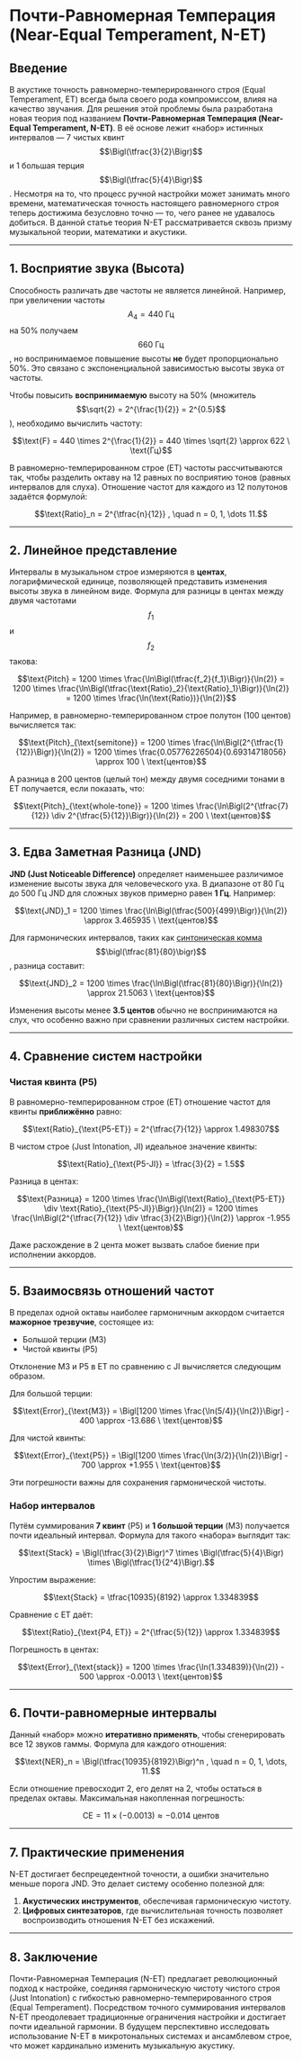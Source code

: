 # Почти-Равномерная Темперация (Near-Equal Temperament, N-ET)

## Введение

В акустике точность равномерно-темперированного строя (Equal Temperament, ET) всегда была своего рода компромиссом, влияя на качество звучания. Для решения этой проблемы была разработана новая теория под названием **Почти-Равномерная Темперация (Near-Equal Temperament, N-ET)**. В её основе лежит «набор» истинных интервалов — 7 чистых квинт $$\Bigl(\tfrac{3}{2}\Bigr)$$ и 1 большая терция $$\Bigl(\tfrac{5}{4}\Bigr)$$. Несмотря на то, что процесс ручной настройки может занимать много времени, математическая точность настоящего равномерного строя теперь достижима безусловно точно — то, чего ранее не удавалось добиться. В данной статье теория N-ET рассматривается сквозь призму музыкальной теории, математики и акустики.

---

## 1. Восприятие звука (Высота)

Способность различать две частоты не является линейной. Например, при увеличении частоты $$A_4 = 440 \text{ Гц}$$ на 50% получаем $$660 \text{ Гц}$$, но воспринимаемое повышение высоты **не** будет пропорционально 50%. Это связано с экспоненциальной зависимостью высоты звука от частоты.

Чтобы повысить **воспринимаемую** высоту на 50% (множитель $$\sqrt{2} = 2^{\frac{1}{2}} = 2^{0.5}$$), необходимо вычислить частоту:

```math
\text{F} = 440 \times 2^{\frac{1}{2}} = 440 \times \sqrt{2} \approx 622 \ \text{Гц}
```

В равномерно-темперированном строе (ET) частоты рассчитываются так, чтобы разделить октаву на 12 равных по восприятию тонов (равных интервалов для слуха). Отношение частот для каждого из 12 полутонов задаётся формулой:

```math
\text{Ratio}_n = 2^{\tfrac{n}{12}} , \quad n = 0, 1, \dots 11.
```

---

## 2. Линейное представление

Интервалы в музыкальном строе измеряются в **центах**, логарифмической единице, позволяющей представить изменения высоты звука в линейном виде. Формула для разницы в центах между двумя частотами $$f_1$$ и $$f_2$$ такова:

```math
\text{Pitch} 
= 1200 \times \frac{\ln\Bigl(\tfrac{f_2}{f_1}\Bigr)}{\ln(2)} 
= 1200 \times \frac{\ln\Bigl(\tfrac{\text{Ratio}_2}{\text{Ratio}_1}\Bigr)}{\ln(2)} 
= 1200 \times \frac{\ln(\text{Ratio})}{\ln(2)}
```

Например, в равномерно-темперированном строе полутон (100 центов) вычисляется так:

```math
\text{Pitch}_{\text{semitone}} 
= 1200 \times \frac{\ln\Bigl(2^{\tfrac{1}{12}}\Bigr)}{\ln(2)} 
= 1200 \times \frac{0.05776226504}{0.69314718056} 
\approx 100 \ \text{центов}
```

А разница в 200 центов (целый тон) между двумя соседними тонами в ET получается, если показать, что:

```math
\text{Pitch}_{\text{whole-tone}} 
= 1200 \times \frac{\ln\Bigl(2^{\tfrac{7}{12}} \div 2^{\tfrac{5}{12}}\Bigr)}{\ln(2)} 
= 200 \ \text{центов}
```

---

## 3. Едва Заметная Разница (JND)

**JND (Just Noticeable Difference)** определяет наименьшее различимое изменение высоты звука для человеческого уха. В диапазоне от 80 Гц до 500 Гц JND для сложных звуков примерно равен **1 Гц**. Например:

```math
\text{JND}_1 = 1200 \times \frac{\ln\Bigl(\tfrac{500}{499}\Bigr)}{\ln(2)} \approx 3.465935 \ \text{центов}
```

Для гармонических интервалов, таких как [синтоническая комма](https://ru.wikipedia.org/wiki/Синтоническая_комма) $$\bigl(\tfrac{81}{80}\bigr)$$, разница составит:

```math
\text{JND}_2 = 1200 \times \frac{\ln\Bigl(\tfrac{81}{80}\Bigr)}{\ln(2)} \approx 21.5063 \ \text{центов}
```

Изменения высоты менее **3.5 центов** обычно не воспринимаются на слух, что особенно важно при сравнении различных систем настройки.

---

## 4. Сравнение систем настройки

### Чистая квинта (P5)

В равномерно-темперированном строе (ET) отношение частот для квинты **приближённо** равно:

```math
\text{Ratio}_{\text{P5-ET}} = 2^{\tfrac{7}{12}} \approx 1.498307
```

В чистом строе (Just Intonation, JI) идеальное значение квинты:

```math
\text{Ratio}_{\text{P5-JI}} = \tfrac{3}{2} = 1.5
```

Разница в центах:

```math
\text{Разница} = 1200 \times \frac{\ln\Bigl(\text{Ratio}_{\text{P5-ET}} \div \text{Ratio}_{\text{P5-JI}}\Bigr)}{\ln(2)}
= 1200 \times \frac{\ln\Bigl(2^{\tfrac{7}{12}} \div \tfrac{3}{2}\Bigr)}{\ln(2)} \approx -1.955 \ \text{центов}
```

Даже расхождение в 2 цента может вызвать слабое биение при исполнении аккордов.

---

## 5. Взаимосвязь отношений частот

В пределах одной октавы наиболее гармоничным аккордом считается **мажорное трезвучие**, состоящее из:

- Большой терции (M3)
- Чистой квинты (P5)

Отклонение M3 и P5 в ET по сравнению с JI вычисляется следующим образом.

Для большой терции:

```math
\text{Error}_{\text{M3}} = \Bigl[1200 \times \frac{\ln(5/4)}{\ln(2)}\Bigr] - 400 \approx -13.686 \ \text{центов}
```

Для чистой квинты:

```math
\text{Error}_{\text{P5}} = \Bigl[1200 \times \frac{\ln(3/2)}{\ln(2)}\Bigr] - 700 \approx +1.955 \ \text{центов}
```

Эти погрешности важны для сохранения гармонической чистоты.

### Набор интервалов

Путём суммирования **7 квинт** (P5) и **1 большой терции** (M3) получается почти идеальный интервал. Формула для такого «набора» выглядит так:

```math
\text{Stack} = \Bigl(\tfrac{3}{2}\Bigr)^7 \times \Bigl(\tfrac{5}{4}\Bigr) \times \Bigl(\tfrac{1}{2^4}\Bigr).
```

Упростим выражение:

```math
\text{Stack} = \tfrac{10935}{8192} \approx 1.334839
```

Сравнение с ET даёт:

```math
\text{Ratio}_{\text{P4, ET}} = 2^{\tfrac{5}{12}} \approx 1.334839
```

Погрешность в центах:

```math
\text{Error}_{\text{stack}} 
= 1200 \times \frac{\ln(1.334839)}{\ln(2)} - 500 
\approx -0.0013 \ \text{центов}
```

---

## 6. Почти-равномерные интервалы

Данный «набор» можно **итеративно применять**, чтобы сгенерировать все 12 звуков гаммы. Формула для каждого отношения:

```math
\text{NER}_n = \Bigl(\tfrac{10935}{8192}\Bigr)^n , \quad n = 0, 1, \dots, 11.
```

Если отношение превосходит 2, его делят на 2, чтобы остаться в пределах октавы. Максимальная накопленная погрешность:

```math
\text{CE} = 11 \times (-0.0013) \approx -0.014 \ \text{центов}
```

---

## 7. Практические применения

N-ET достигает беспрецедентной точности, а ошибки значительно меньше порога JND. Это делает систему особенно полезной для:

1. **Акустических инструментов**, обеспечивая гармоническую чистоту.  
2. **Цифровых синтезаторов**, где вычислительная точность позволяет воспроизводить отношения N-ET без искажений.

---

## 8. Заключение

Почти-Равномерная Темперация (N-ET) предлагает революционный подход к настройке, соединяя гармоническую чистоту чистого строя (Just Intonation) с гибкостью равномерно-темперированного строя (Equal Temperament). Посредством точного суммирования интервалов N-ET преодолевает традиционные ограничения настройки и достигает почти идеальной гармонии. В будущем перспективно исследовать использование N-ET в микротональных системах и ансамблевом строе, что может кардинально изменить музыкальную акустику.
